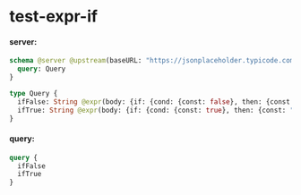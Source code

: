 # test-expr-if

#### server:

```graphql
schema @server @upstream(baseURL: "https://jsonplaceholder.typicode.com") {
  query: Query
}

type Query {
  ifFalse: String @expr(body: {if: {cond: {const: false}, then: {const: "pass"}, else: {const: "fail"}}})
  ifTrue: String @expr(body: {if: {cond: {const: true}, then: {const: "pass"}, else: {const: "fail"}}})
}
```

#### query:

```graphql
query {
  ifFalse
  ifTrue
}
```
